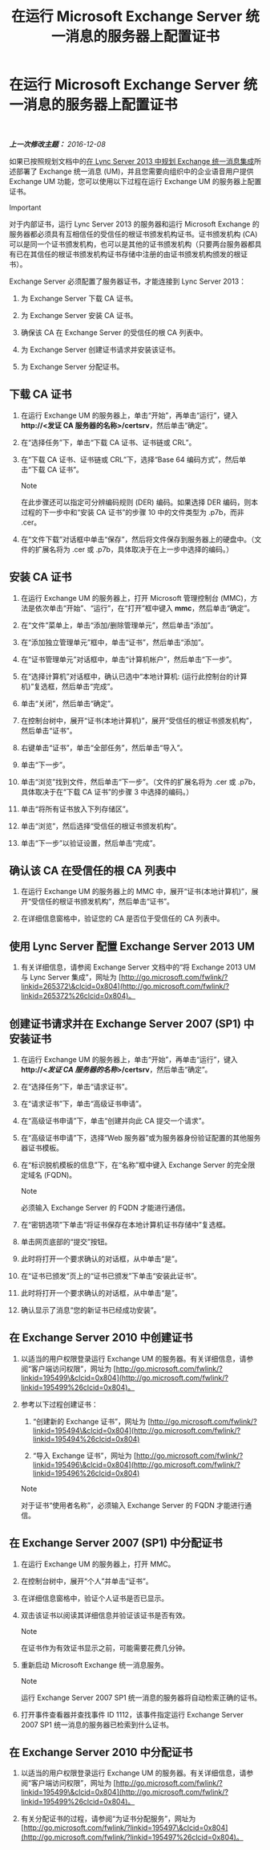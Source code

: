﻿---
title: 在运行 Microsoft Exchange Server 统一消息的服务器上配置证书
TOCTitle: 在运行 Microsoft Exchange Server 统一消息的服务器上配置证书
ms:assetid: 74c883b4-cef6-41a9-b2eb-7212be32fea4
ms:mtpsurl: https://technet.microsoft.com/zh-cn/library/Gg398564(v=OCS.15)
ms:contentKeyID: 49313266
ms.date: 12/10/2016
mtps_version: v=OCS.15
ms.translationtype: HT
---

# 在运行 Microsoft Exchange Server 统一消息的服务器上配置证书

 

_**上一次修改主题：** 2016-12-08_

如果已按照规划文档中的[在 Lync Server 2013 中规划 Exchange 统一消息集成](lync-server-2013-planning-for-exchange-unified-messaging-integration.md)所述部署了 Exchange 统一消息 (UM)，并且您需要向组织中的企业语音用户提供 Exchange UM 功能，您可以使用以下过程在运行 Exchange UM 的服务器上配置证书。

> [!IMPORTANT]  
> 对于内部证书，运行 Lync Server 2013 的服务器和运行 Microsoft Exchange 的服务器都必须具有互相信任的受信任的根证书颁发机构证书。证书颁发机构 (CA) 可以是同一个证书颁发机构，也可以是其他的证书颁发机构（只要两台服务器都具有已在其信任的根证书颁发机构证书存储中注册的由证书颁发机构颁发的根证书）。


Exchange Server 必须配置了服务器证书，才能连接到 Lync Server 2013：

1.  为 Exchange Server 下载 CA 证书。

2.  为 Exchange Server 安装 CA 证书。

3.  确保该 CA 在 Exchange Server 的受信任的根 CA 列表中。

4.  为 Exchange Server 创建证书请求并安装该证书。

5.  为 Exchange Server 分配证书。

## 下载 CA 证书

1.  在运行 Exchange UM 的服务器上，单击“开始”，再单击“运行”，键入 **http://\<发证 CA 服务器的名称\>/certsrv**，然后单击“确定”。

2.  在“选择任务”下，单击“下载 CA 证书、证书链或 CRL”。

3.  在“下载 CA 证书、证书链或 CRL”下，选择“Base 64 编码方式”，然后单击“下载 CA 证书”。
    
    > [!NOTE]  
    > 在此步骤还可以指定可分辨编码规则 (DER) 编码。如果选择 DER 编码，则本过程的下一步中和“安装 CA 证书”的步骤 10 中的文件类型为 .p7b，而非 .cer。
    


4.  在“文件下载”对话框中单击“保存”，然后将文件保存到服务器上的硬盘中。（文件的扩展名将为 .cer 或 .p7b，具体取决于在上一步中选择的编码。）

## 安装 CA 证书

1.  在运行 Exchange UM 的服务器上，打开 Microsoft 管理控制台 (MMC)，方法是依次单击“开始”、“运行”，在“打开”框中键入 **mmc**，然后单击“确定”。

2.  在“文件”菜单上，单击“添加/删除管理单元”，然后单击“添加”。

3.  在“添加独立管理单元”框中，单击“证书”，然后单击“添加”。

4.  在“证书管理单元”对话框中，单击“计算机帐户”，然后单击“下一步”。

5.  在“选择计算机”对话框中，确认已选中“本地计算机: (运行此控制台的计算机)”复选框，然后单击“完成”。

6.  单击“关闭”，然后单击“确定”。

7.  在控制台树中，展开“证书(本地计算机)”，展开“受信任的根证书颁发机构”，然后单击“证书”。

8.  右键单击“证书”，单击“全部任务”，然后单击“导入”。

9.  单击“下一步”。

10. 单击“浏览”找到文件，然后单击“下一步”。（文件的扩展名将为 .cer 或 .p7b，具体取决于在“下载 CA 证书”的步骤 3 中选择的编码。）

11. 单击“将所有证书放入下列存储区”。

12. 单击“浏览”，然后选择“受信任的根证书颁发机构”。

13. 单击“下一步”以验证设置，然后单击“完成”。

## 确认该 CA 在受信任的根 CA 列表中

1.  在运行 Exchange UM 的服务器上的 MMC 中，展开“证书(本地计算机)”，展开“受信任的根证书颁发机构”，然后单击“证书”。

2.  在详细信息窗格中，验证您的 CA 是否位于受信任的 CA 列表中。

## 使用 Lync Server 配置 Exchange Server 2013 UM

1.  有关详细信息，请参阅 Exchange Server 文档中的“将 Exchange 2013 UM 与 Lync Server 集成”，网址为 [http://go.microsoft.com/fwlink/?linkid=265372\&clcid=0x804](http://go.microsoft.com/fwlink/?linkid=265372%26clcid=0x804)。

## 创建证书请求并在 Exchange Server 2007 (SP1) 中安装证书

1.  在运行 Exchange UM 的服务器上，单击“开始”，再单击“运行”，键入 **http://\<***发证 CA 服务器的名称***\>/certsrv**，然后单击“确定”。

2.  在“选择任务”下，单击“请求证书”。

3.  在“请求证书”下，单击“高级证书申请”。

4.  在“高级证书申请”下，单击“创建并向此 CA 提交一个请求”。

5.  在“高级证书申请”下，选择“Web 服务器”或为服务器身份验证配置的其他服务器证书模板。

6.  在“标识脱机模板的信息”下，在“名称”框中键入 Exchange Server 的完全限定域名 (FQDN)。
    
    > [!NOTE]  
    > 必须输入 Exchange Server 的 FQDN 才能进行通信。
    


7.  在“密钥选项”下单击“将证书保存在本地计算机证书存储中”复选框。

8.  单击网页底部的“提交”按钮。

9.  此时将打开一个要求确认的对话框，从中单击“是”。

10. 在“证书已颁发”页上的“证书已颁发”下单击“安装此证书”。

11. 此时将打开一个要求确认的对话框，从中单击“是”。

12. 确认显示了消息“您的新证书已经成功安装”。

## 在 Exchange Server 2010 中创建证书

1.  以适当的用户权限登录运行 Exchange UM 的服务器。有关详细信息，请参阅“客户端访问权限”，网址为 [http://go.microsoft.com/fwlink/?linkid=195499\&clcid=0x804](http://go.microsoft.com/fwlink/?linkid=195499%26clcid=0x804)。

2.  参考以下过程创建证书：
    
    1.  “创建新的 Exchange 证书”，网址为 [http://go.microsoft.com/fwlink/?linkid=195494\&clcid=0x804](http://go.microsoft.com/fwlink/?linkid=195494%26clcid=0x804)
    
    2.  “导入 Exchange 证书”，网址为 [http://go.microsoft.com/fwlink/?linkid=195496\&clcid=0x804](http://go.microsoft.com/fwlink/?linkid=195496%26clcid=0x804)
    
    > [!NOTE]  
    > 对于证书“使用者名称”，必须输入 Exchange Server 的 FQDN 才能进行通信。
    


## 在 Exchange Server 2007 (SP1) 中分配证书

1.  在运行 Exchange UM 的服务器上，打开 MMC。

2.  在控制台树中，展开“个人”并单击“证书”。

3.  在详细信息窗格中，验证个人证书是否已显示。

4.  双击该证书以阅读其详细信息并验证该证书是否有效。
    
    > [!NOTE]  
    > 在证书作为有效证书显示之前，可能需要花费几分钟。
    


5.  重新启动 Microsoft Exchange 统一消息服务。
    
    > [!NOTE]  
    > 运行 Exchange Server 2007 SP1 统一消息的服务器将自动检索正确的证书。
    


6.  打开事件查看器并查找事件 ID 1112，该事件指定运行 Exchange Server 2007 SP1 统一消息的服务器已检索到什么证书。

## 在 Exchange Server 2010 中分配证书

1.  以适当的用户权限登录运行 Exchange UM 的服务器。有关详细信息，请参阅“客户端访问权限”，网址为 [http://go.microsoft.com/fwlink/?linkid=195499\&clcid=0x804](http://go.microsoft.com/fwlink/?linkid=195499%26clcid=0x804)。

2.  有关分配证书的过程，请参阅“为证书分配服务”，网址为 [http://go.microsoft.com/fwlink/?linkid=195497\&clcid=0x804](http://go.microsoft.com/fwlink/?linkid=195497%26clcid=0x804)。

